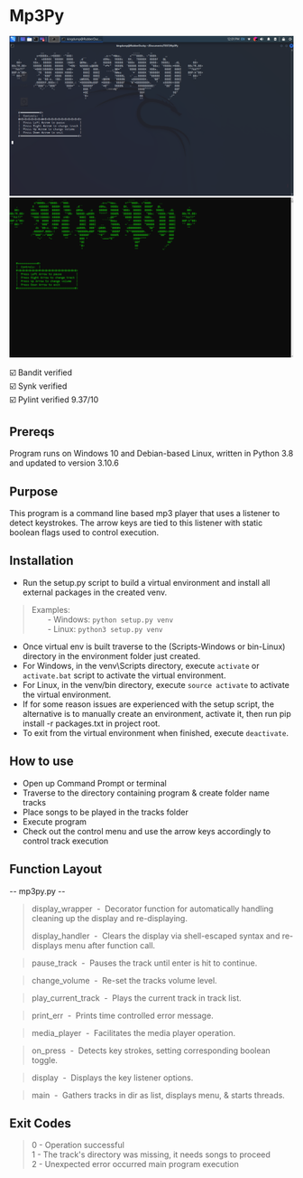# Mp3Py
![alt text](https://github.com/ngimb64/Mp3Py/blob/main/mp3_Py.png?raw=true)
![alt text](https://github.com/ngimb64/Mp3Py/blob/main/Mp3Py.png?raw=true)

&#9745;&#65039; Bandit verified<br>
&#9745;&#65039; Synk verified<br>
&#9745;&#65039; Pylint verified 9.37/10

## Prereqs
Program runs on Windows 10 and Debian-based Linux, written in Python 3.8 and updated to version 3.10.6

## Purpose
This program is a command line based mp3 player that uses a listener to detect keystrokes.
The arrow keys are tied to this listener with static boolean flags used to control execution.

## Installation
- Run the setup.py script to build a virtual environment and install all external packages in the created venv.

> Examples:<br> 
>       &emsp;&emsp;- Windows:  `python setup.py venv`<br>
>       &emsp;&emsp;- Linux:  `python3 setup.py venv`

- Once virtual env is built traverse to the (Scripts-Windows or bin-Linux) directory in the environment folder just created.
- For Windows, in the venv\Scripts directory, execute `activate` or `activate.bat` script to activate the virtual environment.
- For Linux, in the venv/bin directory, execute `source activate` to activate the virtual environment.
- If for some reason issues are experienced with the setup script, the alternative is to manually create an environment, activate it, then run pip install -r packages.txt in project root.
- To exit from the virtual environment when finished, execute `deactivate`.

## How to use
- Open up Command Prompt or terminal
- Traverse to the directory containing program & create folder name tracks
- Place songs to be played in the tracks folder
- Execute program
- Check out the control menu and use the arrow keys accordingly to control track execution

## Function Layout
-- mp3py.py --
> display_wrapper &nbsp;-&nbsp; Decorator function for automatically handling cleaning up the display and re-displaying.
>
> display_handler &nbsp;-&nbsp; Clears the display via shell-escaped syntax and re-displays menu after function call.

> pause_track &nbsp;-&nbsp; Pauses the track until enter is hit to continue.

> change_volume &nbsp;-&nbsp; Re-set the tracks volume level.

> play_current_track &nbsp;-&nbsp; Plays the current track in track list.

> print_err &nbsp;-&nbsp; Prints time controlled error message.

> media_player &nbsp;-&nbsp; Facilitates the media player operation.

> on_press &nbsp;-&nbsp; Detects key strokes, setting corresponding boolean toggle.

> display &nbsp;-&nbsp; Displays the key listener options.

> main &nbsp;-&nbsp; Gathers tracks in dir as list, displays menu, & starts threads.

## Exit Codes
> 0 - Operation successful<br>
> 1 - The track's directory was missing, it needs songs to proceed<br>
> 2 - Unexpected error occurred main program execution